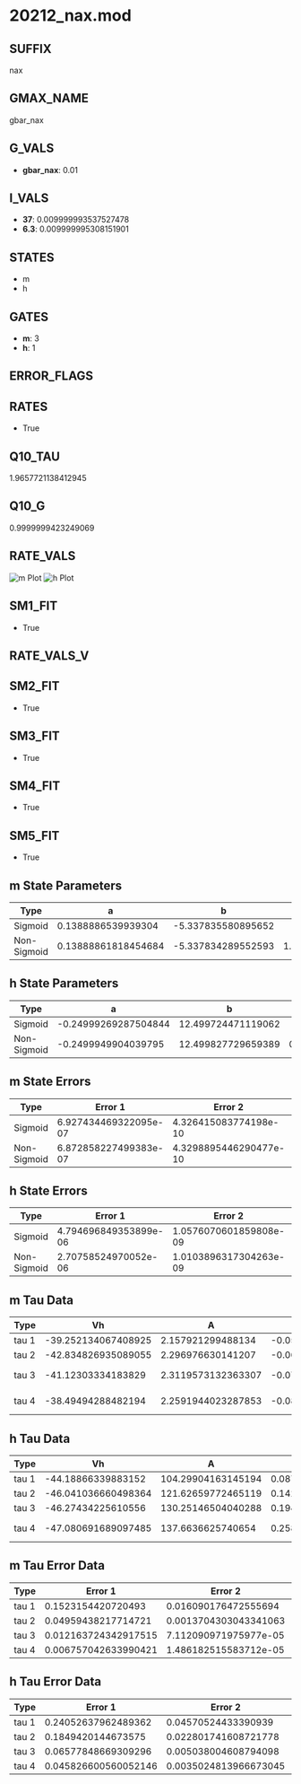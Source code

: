 # 20212_nax.mod

## SUFFIX

nax

## GMAX_NAME

gbar_nax

## G_VALS

- **gbar_nax**: 0.01

## I_VALS

- **37**: 0.009999993537527478
- **6.3**: 0.009999995308151901

## STATES

- m
- h

## GATES

- **m**: 3
- **h**: 1

## ERROR_FLAGS


## RATES

- True

## Q10_TAU

1.9657721138412945

## Q10_G

0.9999999423249069

## RATE_VALS

![m Plot](/Users/pbozelos/Dropbox/icg-Chai-Panos/supermodels/output_markdown_files/Na/20212_nax.mod/images/m.png)
![h Plot](/Users/pbozelos/Dropbox/icg-Chai-Panos/supermodels/output_markdown_files/Na/20212_nax.mod/images/h.png)

## SM1_FIT

- True

## RATE_VALS_V

## SM2_FIT

- True

## SM3_FIT

- True

## SM4_FIT

- True

## SM5_FIT

- True

## m State Parameters

| Type | a | b | c | d |
| --- | --- | --- | --- | --- |
| Sigmoid | 0.1388886539939304 | -5.337835580895652 |
| Non-Sigmoid | 0.13888861818454684 | -5.337834289552593 | 1.000000113673452 | -7.112458695482875e-08 |

## h State Parameters

| Type | a | b | c | d |
| --- | --- | --- | --- | --- |
| Sigmoid | -0.24999269287504844 | 12.499724471119062 |
| Non-Sigmoid | -0.2499949904039795 | 12.499827729659389 | 0.9999960216182504 | 5.1265498935213044e-08 |

## m State Errors

| Type | Error 1 | Error 2 | Error 3 |
| --- | --- | --- | --- |
| Sigmoid | 6.927434469322095e-07 | 4.326415083774198e-10 | 4.0625353786387153e-07 |
| Non-Sigmoid | 6.872858227499383e-07 | 4.3298895446290477e-10 | 4.030529603020081e-07 |

## h State Errors

| Type | Error 1 | Error 2 | Error 3 |
| --- | --- | --- | --- |
| Sigmoid | 4.794696849353899e-06 | 1.0576070601859808e-09 | 3.857223703093445e-06 |
| Non-Sigmoid | 2.70758524970052e-06 | 1.0103896317304263e-09 | 2.1781902655010114e-06 |

## m Tau Data

| Type | Vh | A | b1 | b2 | c1 | c2 | d1 | d2 | e1 | e2 |
| --- | --- | --- | --- | --- | --- | --- | --- | --- | --- | --- |
| tau 1 | -39.252134067408925 | 2.157921299488134 | -0.053270698637831515 | -0.03432284991271543 |
| tau 2 | -42.834826935089055 | 2.296976630141207 | -0.06133379531835612 | 0.00028064669948402795 | -0.05698525208326665 | -0.000487038846941568 |
| tau 3 | -41.12303334183829 | 2.3119573132363307 | -0.07494086921782973 | 0.0006716375908051049 | -2.297225808299845e-06 | -0.06436949193248206 | -0.0009665060170179844 | -6.512419187858621e-06 |
| tau 4 | -38.49494288482194 | 2.2591944023287853 | -0.08762149892876721 | 0.00115572739056253 | -8.144436507103458e-06 | 2.2108746771455898e-08 | -0.061156629548838506 | -0.0010943539839797574 | -1.3847870981751569e-05 | -7.77388764774149e-08 |

## h Tau Data

| Type | Vh | A | b1 | b2 | c1 | c2 | d1 | d2 | e1 | e2 |
| --- | --- | --- | --- | --- | --- | --- | --- | --- | --- | --- |
| tau 1 | -44.18866339883152 | 104.29904163145194 | 0.087838852516678 | 0.30418205697993844 |
| tau 2 | -46.041036660498364 | 121.62659772465119 | 0.14267939965941093 | 0.0017861647988662967 | 0.25735253211117504 | -0.0015552698208645547 |
| tau 3 | -46.27434225610556 | 130.25146504040288 | 0.19463969049686478 | 0.005454823917938565 | 5.551610539925708e-05 | 0.3410422133801497 | -0.011586085059797087 | 0.00013225494737781367 |
| tau 4 | -47.080691689097485 | 137.6636625740654 | 0.2581650239746912 | 0.012419742342772393 | 0.0002977750929844281 | 2.5471565811526746e-06 | 0.3265553742376925 | -0.011266369339775213 | 0.00016112841187459632 | -6.664021977820797e-07 |

## m Tau Error Data

| Type | Error 1 | Error 2 | Error 3 |
| --- | --- | --- | --- |
| tau 1 | 0.1523154420720493 | 0.016090176472555694 | 0.07510712985724237 |
| tau 2 | 0.04959438217714721 | 0.0013704303043341063 | 0.024455115329716403 |
| tau 3 | 0.012163724342917515 | 7.112090971975977e-05 | 0.00599796324878903 |
| tau 4 | 0.006757042633990421 | 1.486182515583712e-05 | 0.0033319148187350538 |

## h Tau Error Data

| Type | Error 1 | Error 2 | Error 3 |
| --- | --- | --- | --- |
| tau 1 | 0.24052637962489362 | 0.04570524433390939 | 0.18697599504846463 |
| tau 2 | 0.1849420144673575 | 0.022801741608721778 | 0.14376683852818792 |
| tau 3 | 0.06577848669309296 | 0.005038004608794098 | 0.05113367615395789 |
| tau 4 | 0.045826600560052146 | 0.0035024813966673045 | 0.03562384405721738 |

